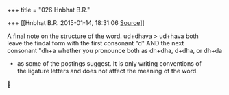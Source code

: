 +++
title = "026 Hnbhat B.R."

+++
[[Hnbhat B.R.	2015-01-14, 18:31:06 [Source](https://groups.google.com/g/samskrita/c/zZKG2DkqXv4)]]



A final note on the structure of the word. ud+dhava \> ud+hava both  
leave the findal form with the first consonant "d" AND the next  
consonant "dh+a whether you pronounce both as dh+dha, d+dha, or dh+da  
- as some of the postings suggest. It is only writing conventions of  
the ligature letters and does not affect the meaning of the word.  



